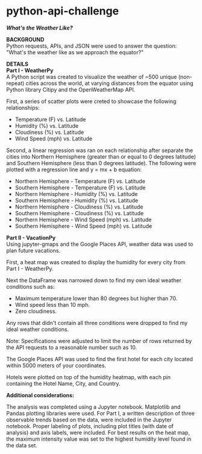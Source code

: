 # python-api-challenge
***What's the Weather Like?***

<b>BACKGROUND</b><br>
Python requests, APIs, and JSON were used to answer the question: "What's the weather like as we approach the equator?"

<b>DETAILS</b><br>
<b>Part I - WeatherPy</b><br>
A Python script was created to visualize the weather of ~500 unique (non-repeat) cities across the world, at varying distances from the equator using Python library Citipy and the OpenWeatherMap API.<br>

First, a series of scatter plots were creted to showcase the following relationships:<br>
- Temperature (F) vs. Latitude
- Humidity (%) vs. Latitude
- Cloudiness (%) vs. Latitude
- Wind Speed (mph) vs. Latitude<br>

Second, a linear regression was ran on each relationship after separate the cities into Northern Hemisphere (greater than or equal to 0 degrees latitude) and Southern Hemisphere (less than 0 degrees latitude). The following were plotted with a regression line and y = mx + b equation:<br>
- Northern Hemisphere - Temperature (F) vs. Latitude
- Southern Hemisphere - Temperature (F) vs. Latitude
- Northern Hemisphere - Humidity (%) vs. Latitude
- Southern Hemisphere - Humidity (%) vs. Latitude
- Northern Hemisphere - Cloudiness (%) vs. Latitude
- Southern Hemisphere - Cloudiness (%) vs. Latitude
- Northern Hemisphere - Wind Speed (mph) vs. Latitude
- Southern Hemisphere - Wind Speed (mph) vs. Latitude<br>

<b>Part II - VacationPy</b><br>
Using jupyter-gmaps and the Google Places API, weather data was used to plan future vacations.

First, a heat map was created to display the humidity for every city from Part I - WeatherPy.

Next the DataFrame was narrowed down to find my own ideal weather conditions such as:
 - Maximum temperature lower than 80 degrees but higher than 70.
 - Wind speed less than 10 mph.
 - Zero cloudiness.<br>
 
Any rows that didn't contain all three conditions were dropped to find my ideal weather conditions.


Note: Specifications were adjusted to limit the number of rows returned by the API requests to a reasonable number such as 10.




The Google Places API was used to find the first hotel for each city located within 5000 meters of your coordinates.


Hotels were plotted on top of the humidity heatmap, with each pin containing the Hotel Name, City, and Country.



<b>Additional considerations:</b>

The analysis was completed using a Jupyter notebook.
Matplotlib and Pandas plotting libraries were used.
For Part I, a written description of three observable trends based on the data, were included in the Jupyter notebook.
Proper labeling of plots, including plot titles (with date of analysis) and axis labels, were included.
For best results on the heat map, the maximum intensity value was set to the highest humidity level found in the data set.


